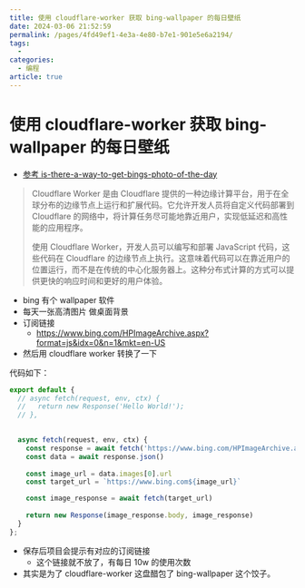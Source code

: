 ```yaml
---
title: 使用 cloudflare-worker 获取 bing-wallpaper 的每日壁纸
date: 2024-03-06 21:52:59
permalink: /pages/4fd49ef1-4e3a-4e80-b7e1-901e5e6a2194/
tags:
  - 
categories:
  - 编程
article: true
---
```


# 使用 cloudflare-worker 获取 bing-wallpaper 的每日壁纸

- [参考 is-there-a-way-to-get-bings-photo-of-the-day](https://stackoverflow.com/questions/10639914/is-there-a-way-to-get-bings-photo-of-the-day)

> Cloudflare Worker 是由 Cloudflare 提供的一种边缘计算平台，用于在全球分布的边缘节点上运行和扩展代码。它允许开发人员将自定义代码部署到 Cloudflare 的网络中，将计算任务尽可能地靠近用户，实现低延迟和高性能的应用程序。
>
> 使用 Cloudflare Worker，开发人员可以编写和部署 JavaScript 代码，这些代码在 Cloudflare 的边缘节点上执行。这意味着代码可以在靠近用户的位置运行，而不是在传统的中心化服务器上。这种分布式计算的方式可以提供更快的响应时间和更好的用户体验。

- bing 有个 wallpaper 软件
- 每天一张高清图片 做桌面背景
- 订阅链接
  - https://www.bing.com/HPImageArchive.aspx?format=js&idx=0&n=1&mkt=en-US
- 然后用 cloudflare  worker 转换了一下

代码如下：

```javascript
export default {
  // async fetch(request, env, ctx) {
  //   return new Response('Hello World!');
  // },

  
  async fetch(request, env, ctx) {
    const response = await fetch('https://www.bing.com/HPImageArchive.aspx?format=js&idx=0&n=1&mkt=en-US')
    const data = await response.json()
  
    const image_url = data.images[0].url
    const target_url = `https://www.bing.com${image_url}`

    const image_response = await fetch(target_url)
  
    return new Response(image_response.body, image_response)
  }
};
```

- 保存后项目会提示有对应的订阅链接
  - 这个链接就不放了，有每日 10w 的使用次数
- 其实是为了 cloudflare-worker 这盘醋包了 bing-wallpaper 这个饺子。
